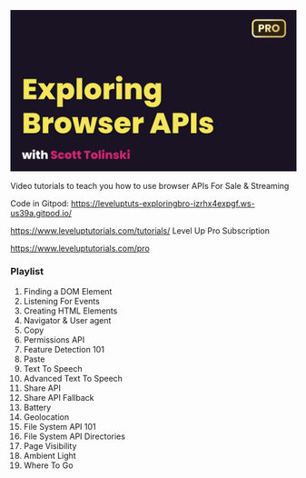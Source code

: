 ![Exploring Browser APIs](./explore1.png)

Video tutorials to teach you how to use browser APIs
For Sale & Streaming

Code in Gitpod: https://leveluptuts-exploringbro-izrhx4expgf.ws-us39a.gitpod.io/

https://www.leveluptutorials.com/tutorials/
Level Up Pro Subscription

https://www.leveluptutorials.com/pro

### Playlist

1. Finding a DOM Element
2. Listening For Events
3. Creating HTML Elements
4. Navigator & User agent
5. Copy
6. Permissions API
7. Feature Detection 101
8. Paste
9. Text To Speech
10. Advanced Text To Speech
11. Share API
12. Share API Fallback
13. Battery
14. Geolocation
15. File System API 101
16. File System API Directories
17. Page Visibility
18. Ambient Light
19. Where To Go
